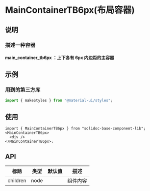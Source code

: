 # MainContainerTB6px(布局容器)

## 说明

### 描述一种容器

#### main_container_tb6px ：上下各有 6px 内边距的主容器

## 示例

### 用到的第三方库

```js
import { makeStyles } from "@material-ui/styles";
```

## 使用

```tsx
import { MainContainerTB6px } from "solidoc-base-component-lib";
<MainContainerTB6px>
  <div />
</MainContainerTB6px>;
```

## API

| 标题     | 类型 | 默认值 | 描述     |
| -------- | ---- | ------ | -------- |
| children | node |        | 组件内容 |
